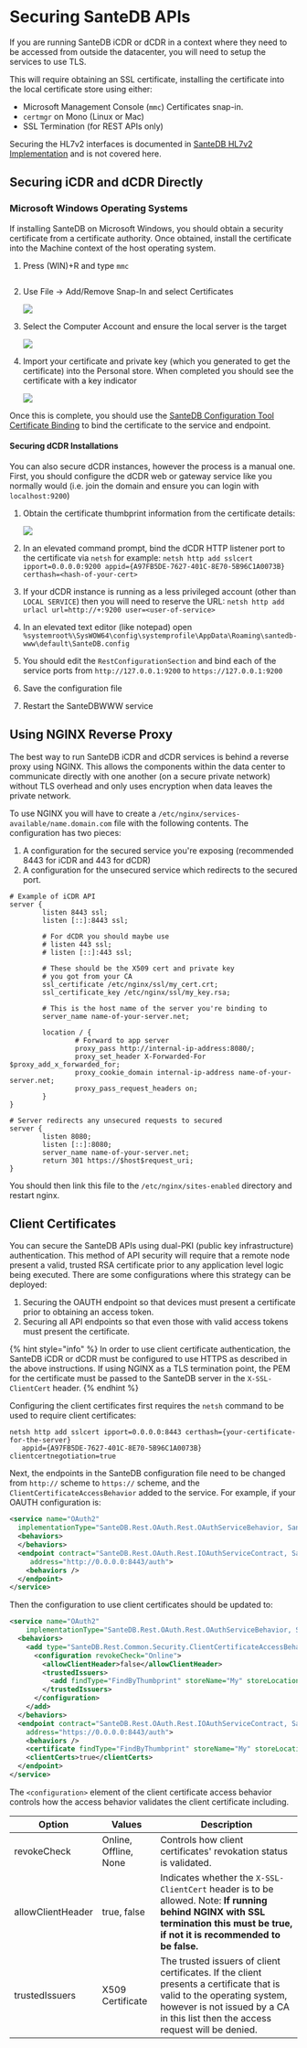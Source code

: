 # Securing SanteDB APIs

If you are running SanteDB iCDR or dCDR in a context where they need to be accessed from outside the datacenter, you will need to setup the services to use TLS.&#x20;

This will require obtaining an SSL certificate, installing the certificate into the local certificate store using either:

* Microsoft Management Console (`mmc`) Certificates snap-in.
* `certmgr` on Mono (Linux or Mac)
* SSL Termination (for REST APIs only)

Securing the HL7v2 interfaces is documented in [SanteDB HL7v2 Implementation](../../../developers/service-apis/administration-management-interface-ami/santedb-hl7v2-implementation.md#tls-+-llp-sllp) and is not covered here.

## Securing iCDR and dCDR Directly

### Microsoft Windows Operating Systems

If installing SanteDB on Microsoft Windows, you should obtain a security certificate from a certificate authority. Once obtained, install the certificate into the Machine context of the host operating system.

1.  Press (WIN)+R and type `mmc`&#x20;

    <img src="../../../.gitbook/assets/image (431) (1) (1) (1) (1) (1).png" alt="" data-size="original">
2.  Use File -> Add/Remove Snap-In and select Certificates

    ![](<../../../.gitbook/assets/image (426) (1) (1) (1) (1) (1) (1).png>)
3.  Select the Computer Account and ensure the local server is the target

    ![](<../../../.gitbook/assets/image (425) (1) (1) (1) (1) (1) (1) (1) (1) (1).png>)
4.  Import your certificate and private key (which you generated to get the certificate) into the Personal store. When completed you should see the certificate with a key indicator

    ![](<../../../.gitbook/assets/image (421) (1) (1) (1) (1) (1) (1) (1).png>)



Once this is complete, you should use the [SanteDB Configuration Tool Certificate Binding](../../../operations/server-administration/configuration-tool/messaging-settings/#certificate-binding) to bind the certificate to the service and endpoint.

#### Securing dCDR Installations

You can also secure dCDR instances, however the process is a manual one. First, you should configure the dCDR web or gateway service like you normally would (i.e. join the domain and ensure you can login with `localhost:9200`)

1.  Obtain the certificate thumbprint information from the certificate details:

    ![](<../../../.gitbook/assets/image (422) (1) (1) (1) (1) (1) (1).png>)
2. In an elevated command prompt, bind the dCDR HTTP listener port to the certificate via `netsh` for example: `netsh http add sslcert ipport=0.0.0.0:9200 appid={A97FB5DE-7627-401C-8E70-5B96C1A0073B} certhash=<hash-of-your-cert>`
3. If your dCDR instance is running as a less privileged account (other than `LOCAL SERVICE`) then you will need to reserve the URL: `netsh http add urlacl url=http://+:9200 user=<user-of-service>`
4. In an elevated text editor (like notepad) open `%systemroot%\SysWOW64\config\systemprofile\AppData\Roaming\santedb-www\default\SanteDB.config`
5. You should edit the `RestConfigurationSection` and bind each of the service ports from `http://127.0.0.1:9200` to `https://127.0.0.1:9200`&#x20;
6. Save the configuration file
7. Restart the SanteDBWWW service

## Using NGINX Reverse Proxy

The best way to run SanteDB iCDR and dCDR services is behind a reverse proxy using NGINX. This allows the components within the data center to communicate directly with one another (on a secure private network) without TLS overhead and only uses encryption when data leaves the private network.

To use NGINX you will have to create a `/etc/nginx/services-available/name.domain.com` file with the following contents. The configuration has two pieces:

1. A configuration for the secured service you're exposing (recommended 8443 for iCDR and 443 for dCDR)
2. A configuration for the unsecured service which redirects to the secured port.

```
# Example of iCDR API
server {
        listen 8443 ssl;
        listen [::]:8443 ssl;

        # For dCDR you should maybe use
        # listen 443 ssl;
        # listen [::]:443 ssl;
        
        # These should be the X509 cert and private key
        # you got from your CA
        ssl_certificate /etc/nginx/ssl/my_cert.crt;
        ssl_certificate_key /etc/nginx/ssl/my_key.rsa;

        # This is the host name of the server you're binding to
        server_name name-of-your-server.net;

        location / {
                # Forward to app server
                proxy_pass http://internal-ip-address:8080/;
                proxy_set_header X-Forwarded-For $proxy_add_x_forwarded_for;
                proxy_cookie_domain internal-ip-address name-of-your-server.net;
                proxy_pass_request_headers on;
        }
}

# Server redirects any unsecured requests to secured
server {
        listen 8080;
        listen [::]:8080;
        server_name name-of-your-server.net;
        return 301 https://$host$request_uri;
}
```

You should then link this file to the `/etc/nginx/sites-enabled` directory and restart nginx.

## Client Certificates

You can secure the SanteDB APIs using dual-PKI (public key infrastructure) authentication. This method of API security will require that a remote node present a valid, trusted RSA certificate prior to any application level logic being executed. There are some configurations where this strategy can be deployed:

1. Securing the OAUTH endpoint so that devices must present a certificate prior to obtaining an access token.
2. Securing all API endpoints so that even those with valid access tokens must present the certificate.

{% hint style="info" %}
In order to use client certificate authentication, the SanteDB iCDR or dCDR must be configured to use HTTPS as described in the above instructions. If using NGINX as a TLS termination point, the PEM for the certificate must be passed to the SanteDB server in the `X-SSL-ClientCert` header.
{% endhint %}

Configuring the client certificates first requires the `netsh` command to be used to require client certificates:

```
netsh http add sslcert ipport=0.0.0.0:8443 certhash={your-certificate-for-the-server} 
   appid={A97FB5DE-7627-401C-8E70-5B96C1A0073B} clientcertnegotiation=true
```

Next, the endpoints in the SanteDB configuration file need to be changed from `http://` scheme to `https://` scheme, and the `ClientCertificateAccessBehavior` added to the service. For example, if your OAUTH configuration is:

```xml
<service name="OAuth2" 
  implementationType="SanteDB.Rest.OAuth.Rest.OAuthServiceBehavior, SanteDB.Rest.OAuth">
  <behaviors>
  </behaviors>
  <endpoint contract="SanteDB.Rest.OAuth.Rest.IOAuthServiceContract, SanteDB.Rest.OAuth" 
     address="http://0.0.0.0:8443/auth">
    <behaviors />
  </endpoint>
</service>
```

Then the configuration to use client certificates should be updated to:

```xml
<service name="OAuth2" 
    implementationType="SanteDB.Rest.OAuth.Rest.OAuthServiceBehavior, SanteDB.Rest.OAuth">
  <behaviors>
    <add type="SanteDB.Rest.Common.Security.ClientCertificateAccessBehavior, SanteDB.Rest.Common">
      <configuration revokeCheck="Online">
        <allowClientHeader>false</allowClientHeader>
        <trustedIssuers>
          <add findType="FindByThumbprint" storeName="My" storeLocation="LocalMachine" findValue="59EC967D51DA999AB4EE0E082C12ED288DD05FAB" />
        </trustedIssuers>
      </configuration>
    </add>
  </behaviors>
  <endpoint contract="SanteDB.Rest.OAuth.Rest.IOAuthServiceContract, SanteDB.Rest.OAuth" 
    address="https://0.0.0.0:8443/auth">
    <behaviors />
    <certificate findType="FindByThumbprint" storeName="My" storeLocation="LocalMachine" findValue="59EC967D51DA999AB4EE0E082C12ED288DD05FAB" />
    <clientCerts>true</clientCerts>
  </endpoint>
</service>
```

The `<configuration>` element of the client certificate access behavior controls how the access behavior validates the client certificate including.

| Option            | Values                | Description                                                                                                                                                                                                |
| ----------------- | --------------------- | ---------------------------------------------------------------------------------------------------------------------------------------------------------------------------------------------------------- |
| revokeCheck       | Online, Offline, None | Controls how client certificates' revokation status is validated.                                                                                                                                          |
| allowClientHeader | true, false           | Indicates whether the `X-SSL-ClientCert` header is to be allowed. Note: **If running behind NGINX with SSL termination this must be true, if not it is recommended to be false.**                          |
| trustedIssuers    | X509 Certificate      | The trusted issuers of client certificates. If the client presents a certificate that is valid to the operating system, however is not issued by a CA in this list then the access request will be denied. |
